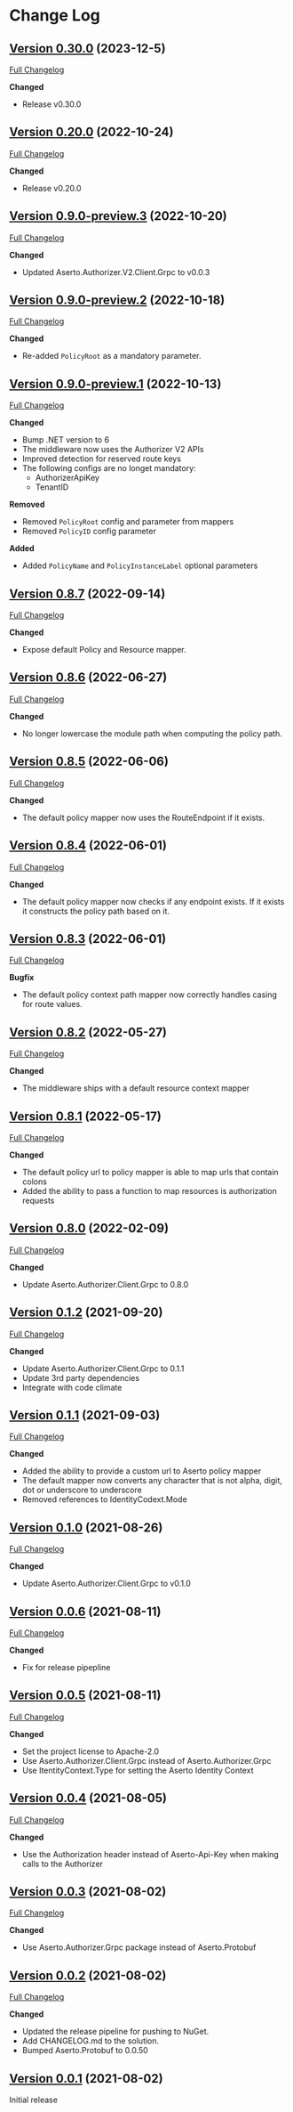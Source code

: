 # Change Log

## [Version 0.30.0](https://github.com/aserto-dev/aserto-dotnet/tree/v0.30.0) (2023-12-5)
[Full Changelog](https://github.com/aserto-dev/aserto-dotnet/compare/v0.20.0...v0.30.0)

**Changed**
- Release v0.30.0

## [Version 0.20.0](https://github.com/aserto-dev/aserto-dotnet/tree/v0.20.0) (2022-10-24)
[Full Changelog](https://github.com/aserto-dev/aserto-dotnet/compare/v0.9.0-preview.3...v0.20.0)

**Changed**
- Release v0.20.0


## [Version 0.9.0-preview.3](https://github.com/aserto-dev/aserto-dotnet/tree/v0.9.0-preview.3) (2022-10-20)
[Full Changelog](https://github.com/aserto-dev/aserto-dotnet/compare/v0.9.0-preview.2...v0.9.0-preview.3)

**Changed**
- Updated Aserto.Authorizer.V2.Client.Grpc to v0.0.3

## [Version 0.9.0-preview.2](https://github.com/aserto-dev/aserto-dotnet/tree/v0.9.0-preview.2) (2022-10-18)
[Full Changelog](https://github.com/aserto-dev/aserto-dotnet/compare/v0.9.0-preview.1...v0.9.0-preview.2)

**Changed**
- Re-added `PolicyRoot` as a mandatory parameter.

## [Version 0.9.0-preview.1](https://github.com/aserto-dev/aserto-dotnet/tree/v0.9.0-preview.1) (2022-10-13)
[Full Changelog](https://github.com/aserto-dev/aserto-dotnet/compare/v0.8.7...v0.9.0-preview.1)

**Changed**
- Bump .NET version to 6
- The middleware now uses the Authorizer V2 APIs
- Improved detection for reserved route keys
- The following configs are no longet mandatory:
  - AuthorizerApiKey
  - TenantID

**Removed**
- Removed `PolicyRoot` config and parameter from mappers
- Removed `PolicyID` config parameter

**Added**
- Added `PolicyName` and `PolicyInstanceLabel` optional parameters

## [Version 0.8.7](https://github.com/aserto-dev/aserto-dotnet/tree/v0.8.7) (2022-09-14)
[Full Changelog](https://github.com/aserto-dev/aserto-dotnet/compare/v0.8.6...v0.8.7)

**Changed**
- Expose default Policy and Resource mapper.

## [Version 0.8.6](https://github.com/aserto-dev/aserto-dotnet/tree/v0.8.6) (2022-06-27)
[Full Changelog](https://github.com/aserto-dev/aserto-dotnet/compare/v0.8.5...v0.8.6)

**Changed**
- No longer lowercase the module path when computing the policy path.

## [Version 0.8.5](https://github.com/aserto-dev/aserto-dotnet/tree/v0.8.5) (2022-06-06)
[Full Changelog](https://github.com/aserto-dev/aserto-dotnet/compare/v0.8.4...v0.8.5)

**Changed**
- The default policy mapper now uses the RouteEndpoint if it exists.


## [Version 0.8.4](https://github.com/aserto-dev/aserto-dotnet/tree/v0.8.4) (2022-06-01)
[Full Changelog](https://github.com/aserto-dev/aserto-dotnet/compare/v0.8.3...v0.8.4)

**Changed**
- The default policy mapper now checks if any endpoint exists. If it exists it constructs the policy path based on it.


## [Version 0.8.3](https://github.com/aserto-dev/aserto-dotnet/tree/v0.8.3) (2022-06-01)
[Full Changelog](https://github.com/aserto-dev/aserto-dotnet/compare/v0.8.2...v0.8.3)

**Bugfix**
- The default policy context path mapper now correctly handles casing for route values.

## [Version 0.8.2](https://github.com/aserto-dev/aserto-dotnet/tree/v0.8.2) (2022-05-27)
[Full Changelog](https://github.com/aserto-dev/aserto-dotnet/compare/v0.8.1...v0.8.2)

**Changed**
- The middleware ships with a default resource context mapper


## [Version 0.8.1](https://github.com/aserto-dev/aserto-dotnet/tree/v0.8.1) (2022-05-17)
[Full Changelog](https://github.com/aserto-dev/aserto-dotnet/compare/v0.8.0...v0.8.1)

**Changed**
- The default policy url to policy mapper is able to map urls that contain colons
- Added the ability to pass a function to map resources is authorization requests


## [Version 0.8.0](https://github.com/aserto-dev/aserto-dotnet/tree/v0.8.0) (2022-02-09)
[Full Changelog](https://github.com/aserto-dev/aserto-dotnet/compare/v0.1.2...v0.8.0)

**Changed**
- Update Aserto.Authorizer.Client.Grpc to 0.8.0

## [Version 0.1.2](https://github.com/aserto-dev/aserto-dotnet/tree/v0.1.2) (2021-09-20)
[Full Changelog](https://github.com/aserto-dev/aserto-dotnet/compare/v0.1.1...v0.1.2)

**Changed**
- Update Aserto.Authorizer.Client.Grpc to 0.1.1
- Update 3rd party dependencies
- Integrate with code climate

## [Version 0.1.1](https://github.com/aserto-dev/aserto-dotnet/tree/v0.1.1) (2021-09-03)
[Full Changelog](https://github.com/aserto-dev/aserto-dotnet/compare/v0.1.0...v0.1.1)

**Changed**
- Added the ability to provide a custom url to Aserto policy mapper
- The default mapper now converts any character that is not alpha, digit, dot or underscore to underscore
- Removed references to IdentityCodext.Mode

## [Version 0.1.0](https://github.com/aserto-dev/aserto-dotnet/tree/v0.1.0) (2021-08-26)
[Full Changelog](https://github.com/aserto-dev/aserto-dotnet/compare/v0.0.6...v0.1.0)

**Changed**
- Update Aserto.Authorizer.Client.Grpc to v0.1.0 

## [Version 0.0.6](https://github.com/aserto-dev/aserto-dotnet/tree/v0.0.6) (2021-08-11)
[Full Changelog](https://github.com/aserto-dev/aserto-dotnet/compare/v0.0.5...v0.0.6)

**Changed**
- Fix for release pipepline

## [Version 0.0.5](https://github.com/aserto-dev/aserto-dotnet/tree/v0.0.5) (2021-08-11)
[Full Changelog](https://github.com/aserto-dev/aserto-dotnet/compare/v0.0.4...v0.0.5)

**Changed**
- Set the project license to Apache-2.0
- Use Aserto.Authorizer.Client.Grpc instead of Aserto.Authorizer.Grpc
- Use ItentityContext.Type for setting the Aserto Identity Context

## [Version 0.0.4](https://github.com/aserto-dev/aserto-dotnet/tree/v0.0.4) (2021-08-05)
[Full Changelog](https://github.com/aserto-dev/aserto-dotnet/compare/v0.0.3...v0.0.4)

**Changed**
- Use the Authorization header instead of Aserto-Api-Key when making calls to the Authorizer

## [Version 0.0.3](https://github.com/aserto-dev/aserto-dotnet/tree/v0.0.3) (2021-08-02)
[Full Changelog](https://github.com/aserto-dev/aserto-dotnet/compare/v0.0.2...v0.0.3)

**Changed**
- Use Aserto.Authorizer.Grpc package instead of Aserto.Protobuf 

## [Version 0.0.2](https://github.com/aserto-dev/aserto-dotnet/tree/v0.0.2) (2021-08-02)
[Full Changelog](https://github.com/aserto-dev/aserto-dotnet/compare/v0.0.1...v0.0.2)

**Changed**
- Updated the release pipeline for pushing to NuGet.
- Add CHANGELOG.md to the solution.
- Bumped Aserto.Protobuf to 0.0.50

## [Version 0.0.1](https://github.com/aserto-dev/aserto-dotnet/tree/v0.0.1) (2021-08-02)

Initial release
